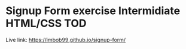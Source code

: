# Signup Form exercise Intermidiate HTML/CSS TOD

Live link: https://imbob99.github.io/signup-form/
